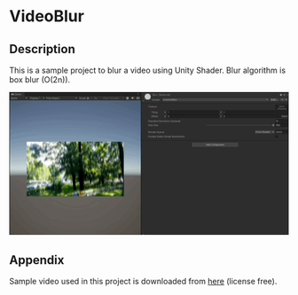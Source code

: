 # VideoBlur

## Description
This is a sample project to blur a video using Unity Shader. Blur algorithm is box blur (O(2n)).

![](ReadmeMaterials/VideoBlur_Demo.gif)

## Appendix
Sample video used in this project is downloaded from [here](https://samplelib.com/sample-mp4.html) (license free).
